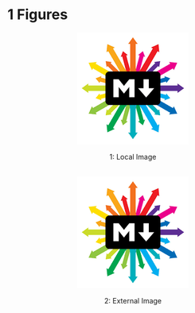 
<a/><a id="section-1"/>
# 1 Figures

<div align="center">
<img src="markdown.png" alt="Local Image" />

<a/><a id="figure-1"/>
 1: Local Image
</br></br>
</div>


<div align="center">
<img src="_resources/markdown_000.png" alt="External Image" />

<a/><a id="figure-2"/>
 2: External Image
</br></br>
</div>


